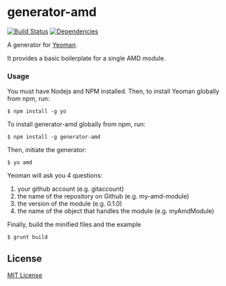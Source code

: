 # generator-amd 

[![Build Status](https://travis-ci.org/T1st3/generator-amd.png?branch=master)](https://travis-ci.org/T1st3/generator-amd)
[![Dependencies](https://david-dm.org/t1st3/generator-amd.png)](https://david-dm.org/t1st3/generator-amd)

A generator for [Yeoman](http://yeoman.io).

It provides a basic boilerplate for a single AMD module.

### Usage

You must have Nodejs and NPM installed. Then, to install Yeoman globally from npm, run:

```
$ npm install -g yo
```

To install generator-amd globally from npm, run:

```
$ npm install -g generator-amd
```

Then, initiate the generator:

```
$ yo amd
```

Yeoman will ask you 4 questions:

1. your github account (e.g. gitaccount)
2. the name of the repository on Github (e.g. my-amd-module)
3. the version of the module (e.g. 0.1.0)
4. the name of the object that handles the module (e.g. myAmdModule)



Finally, build the minified files and the example

```
$ grunt build
```

## License

[MIT License](http://en.wikipedia.org/wiki/MIT_License)
